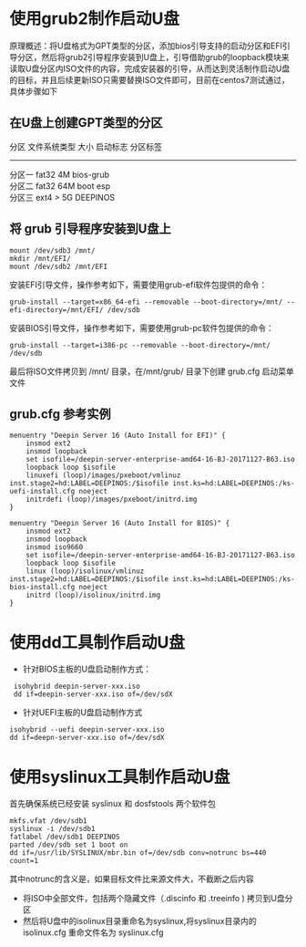 使用grub2制作启动U盘
====================

原理概述：将U盘格式为GPT类型的分区，添加bios引导支持的启动分区和EFI引导分区，然后将grub2引导程序安装到U盘上，引导借助grub的loopback模块来读取U盘分区内ISO文件的内容，完成安装器的引导，从而达到灵活制作启动U盘的目标，并且后续更新ISO只需要替换ISO文件即可，目前在centos7测试通过，具体步骤如下

在U盘上创建GPT类型的分区
------------------------

  分区     文件系统类型   大小      启动标志    分区标签
  -------- -------------- --------- ----------- ----------
  分区一   fat32          4M        bios-grub   
  分区二   fat32          64M       boot esp    
  分区三   ext4           &gt; 5G               DEEPINOS

将 grub 引导程序安装到U盘上
---------------------------

    mount /dev/sdb3 /mnt/
    mkdir /mnt/EFI/
    mount /dev/sdb2 /mnt/EFI

安装EFI引导文件，操作参考如下，需要使用grub-efi软件包提供的命令：

    grub-install --target=x86_64-efi --removable --boot-directory=/mnt/ --efi-directory=/mnt/EFI/ /dev/sdb

安装BIOS引导文件，操作参考如下，需要使用grub-pc软件包提供的命令：

    grub-install --target=i386-pc --removable --boot-directory=/mnt/ /dev/sdb

最后将ISO文件拷贝到 /mnt/ 目录，在/mnt/grub/ 目录下创建 grub.cfg
启动菜单文件

grub.cfg 参考实例
-----------------

    menuentry "Deepin Server 16 (Auto Install for EFI)" {
        insmod ext2
        insmod loopback
        set isofile=/deepin-server-enterprise-amd64-16-BJ-20171127-B63.iso
        loopback loop $isofile
        linuxefi (loop)/images/pxeboot/vmlinuz inst.stage2=hd:LABEL=DEEPINOS:/$isofile inst.ks=hd:LABEL=DEEPINOS:/ks-uefi-install.cfg noeject 
        initrdefi (loop)/images/pxeboot/initrd.img
    }

    menuentry "Deepin Server 16 (Auto Install for BIOS)" {
        insmod ext2
        insmod loopback
        insmod iso9660
        set isofile=/deepin-server-enterprise-amd64-16-BJ-20171127-B63.iso
        loopback loop $isofile
        linux (loop)/isolinux/vmlinuz inst.stage2=hd:LABEL=DEEPINOS:/$isofile inst.ks=hd:LABEL=DEEPINOS:/ks-bios-install.cfg noeject 
        initrd (loop)/isolinux/initrd.img
    }

使用dd工具制作启动U盘
=====================

-   针对BIOS主板的U盘启动制作方式：

<!-- -->

     isohybrid deepin-server-xxx.iso
     dd if=deepin-server-xxx.iso of=/dev/sdX

-   针对UEFI主板的U盘启动制作方式

<!-- -->

    isohybrid --uefi deepin-server-xxx.iso
    dd if=deepn-server-xxx.iso of=/dev/sdX

使用syslinux工具制作启动U盘
===========================

首先确保系统已经安装 syslinux 和 dosfstools 两个软件包

    mkfs.vfat /dev/sdb1 
    syslinux -i /dev/sdb1
    fatlabel /dev/sdb1 DEEPINOS
    parted /dev/sdb set 1 boot on
    dd if=/usr/lib/SYSLINUX/mbr.bin of=/dev/sdb conv=notrunc bs=440 count=1 

其中notrunc的含义是，如果目标文件比来源文件大，不截断之后内容

-   将ISO中全部文件，包括两个隐藏文件（.discinfo 和 .treeinfo )
    拷贝到U盘分区
-   然后将U盘中的isolinux目录重命名为syslinux,将syslinux目录内的isolinux.cfg
    重命文件名为 syslinux.cfg
